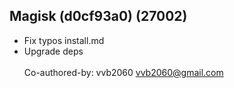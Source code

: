 ## Magisk (d0cf93a0) (27002)
- Fix typos install.md
- Upgrade deps<br><br>Co-authored-by: vvb2060 <vvb2060@gmail.com>
